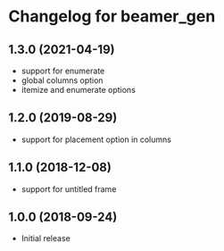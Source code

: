 Changelog for beamer_gen
========================

1.3.0 (2021-04-19)
------------------
* support for enumerate
* global columns option
* itemize and enumerate options


1.2.0 (2019-08-29)
------------------
* support for placement option in columns


1.1.0 (2018-12-08)
------------------
* support for untitled frame


1.0.0 (2018-09-24)
------------------
* Initial release
